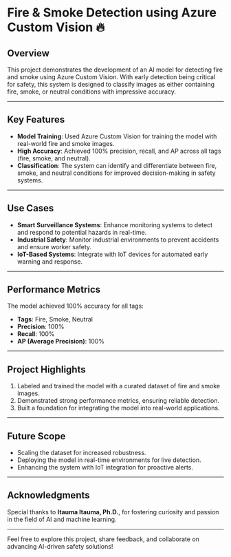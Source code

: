 # Fire & Smoke Detection using Azure Custom Vision 🔥

## Overview  
This project demonstrates the development of an AI model for detecting fire and smoke using Azure Custom Vision. With early detection being critical for safety, this system is designed to classify images as either containing fire, smoke, or neutral conditions with impressive accuracy.  

---

## Key Features  
- **Model Training**: Used Azure Custom Vision for training the model with real-world fire and smoke images.  
- **High Accuracy**: Achieved 100% precision, recall, and AP across all tags (fire, smoke, and neutral).  
- **Classification**: The system can identify and differentiate between fire, smoke, and neutral conditions for improved decision-making in safety systems.  

---

## Use Cases  
- **Smart Surveillance Systems**: Enhance monitoring systems to detect and respond to potential hazards in real-time.  
- **Industrial Safety**: Monitor industrial environments to prevent accidents and ensure worker safety.  
- **IoT-Based Systems**: Integrate with IoT devices for automated early warning and response.  

---

## Performance Metrics  
The model achieved 100% accuracy for all tags:  
- **Tags**: Fire, Smoke, Neutral  
- **Precision**: 100%  
- **Recall**: 100%  
- **AP (Average Precision)**: 100%  

---

## Project Highlights  
1. Labeled and trained the model with a curated dataset of fire and smoke images.  
2. Demonstrated strong performance metrics, ensuring reliable detection.  
3. Built a foundation for integrating the model into real-world applications.  

---

## Future Scope  
- Scaling the dataset for increased robustness.  
- Deploying the model in real-time environments for live detection.  
- Enhancing the system with IoT integration for proactive alerts.  

---

## Acknowledgments  
Special thanks to **Itauma Itauma, Ph.D.**, for fostering curiosity and passion in the field of AI and machine learning.  

---

Feel free to explore this project, share feedback, and collaborate on advancing AI-driven safety solutions!  
